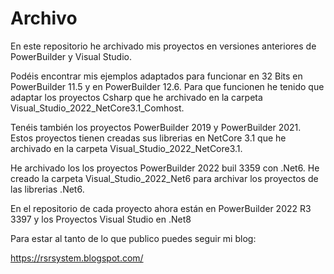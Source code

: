 # Archivo
En este repositorio he archivado mis proyectos en versiones anteriores de PowerBuilder y Visual Studio.

Podéis encontrar mis ejemplos adaptados para funcionar en 32 Bits en PowerBuilder 11.5 y en PowerBuilder 12.6. Para que funcionen he tenido que adaptar los proyectos Csharp que he archivado en la carpeta Visual_Studio_2022_NetCore3.1_Comhost.

Tenéis también los proyectos PowerBuilder 2019 y PowerBuilder 2021. Estos proyectos tienen creadas sus librerias en NetCore 3.1 que he archivado en la carpeta Visual_Studio_2022_NetCore3.1.

He archivado los los proyectos PowerBuilder 2022 buil 3359 con .Net6. He creado la carpeta Visual_Studio_2022_Net6 para archivar los proyectos de las librerias .Net6.

En el repositorio de cada proyecto ahora están en PowerBuilder 2022 R3 3397 y los Proyectos Visual Studio en .Net8

Para estar al tanto de lo que publico puedes seguir mi blog:

https://rsrsystem.blogspot.com/

